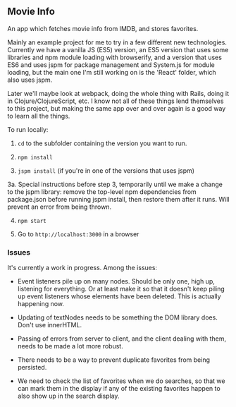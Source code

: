 ## Movie Info

An app which fetches movie info from IMDB, and stores favorites.

Mainly an example project for me to try in a few different new technologies. Currently we have a vanilla JS (ES5) version, an ES5 version that uses some libraries and npm module loading with browserify, and a version that uses ES6 and uses jspm for package management and System.js for module loading, but the main one I'm still working on is the 'React' folder, which also uses jspm.

Later we'll maybe look at webpack, doing the whole thing with Rails, doing it in Clojure/ClojureScript, etc. I know not all of these things lend themselves to this project, but making the same app over and over again is a good way to learn all the things.

To run locally:

1. `cd` to the subfolder containing the version you want to run.

2. `npm install`

3. `jspm install` (if you're in one of the versions that uses jspm)

3a. Special instructions before step 3, temporarily until we make a change to the jspm library: remove the top-level npm dependencies from package.json before running jspm install, then restore them after it runs. Will prevent an error from being thrown.

4. `npm start`

5. Go to `http://localhost:3000` in a browser

### Issues ###

It's currently a work in progress. Among the issues:


- Event listeners pile up on many nodes. Should be only one, high up, listening for everything. Or at least make it so that it doesn't keep piling up event listeners whose elements have been deleted. This is actually happening now.

- Updating of textNodes needs to be something the DOM library does. Don't use innerHTML.

- Passing of errors from server to client, and the client dealing with them, needs to be made a lot more robust.

- There needs to be a way to prevent duplicate favorites from being persisted.

- We need to check the list of favorites when we do searches, so that we can mark them in the display if any of the existing favorites happen to also show up in the search display.
